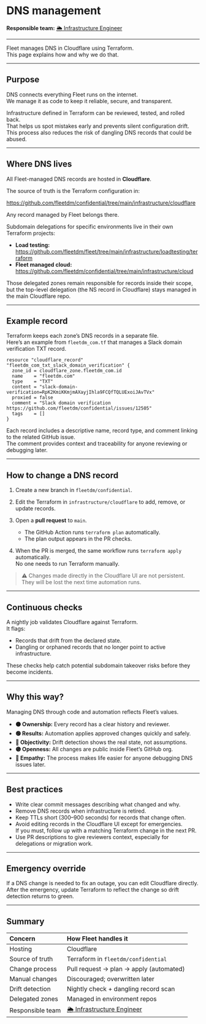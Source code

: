 # DNS management

**Responsible team:** [🌦️ Infrastructure Engineer](https://fleetdm.com/handbook/customer-success#team)

---

Fleet manages DNS in Cloudflare using Terraform.  
This page explains how and why we do that.

---

## Purpose

DNS connects everything Fleet runs on the internet.  
We manage it as code to keep it reliable, secure, and transparent.

Infrastructure defined in Terraform can be reviewed, tested, and rolled back.  
That helps us spot mistakes early and prevents silent configuration drift.  
This process also reduces the risk of dangling DNS records that could be abused.

---

## Where DNS lives

All Fleet-managed DNS records are hosted in **Cloudflare**.

The source of truth is the Terraform configuration in:

<https://github.com/fleetdm/confidential/tree/main/infrastructure/cloudflare>

Any record managed by Fleet belongs there.

Subdomain delegations for specific environments live in their own Terraform projects:

- **Load testing:** <https://github.com/fleetdm/fleet/tree/main/infrastructure/loadtesting/terraform>  
- **Fleet managed cloud:** <https://github.com/fleetdm/confidential/tree/main/infrastructure/cloud>

Those delegated zones remain responsible for records inside their scope,  
but the top-level delegation (the NS record in Cloudflare) stays managed in the main Cloudflare repo.

---

## Example record

Terraform keeps each zone’s DNS records in a separate file.  
Here’s an example from `fleetdm_com.tf` that manages a Slack domain verification TXT record.

```hcl
resource "cloudflare_record" "fleetdm_com_txt_slack_domain_verification" {
  zone_id = cloudflare_zone.fleetdm_com.id
  name    = "fleetdm.com"
  type    = "TXT"
  content = "slack-domain-verification=RpK2KmiKKmjmAXayjIhla9FCQfTQLUExoiJAvTVx"
  proxied = false
  comment = "Slack domain verification https://github.com/fleetdm/confidential/issues/12505"
  tags    = []
}
```

Each record includes a descriptive name, record type, and comment linking to the related GitHub issue.  
The comment provides context and traceability for anyone reviewing or debugging later.

---

## How to change a DNS record

1. Create a new branch in `fleetdm/confidential`.  
2. Edit the Terraform in `infrastructure/cloudflare` to add, remove, or update records.  
3. Open a **pull request** to `main`.

   - The GitHub Action runs `terraform plan` automatically.  
   - The plan output appears in the PR checks.

4. When the PR is merged, the same workflow runs `terraform apply` automatically.  
   No one needs to run Terraform manually.

> ⚠️ Changes made directly in the Cloudflare UI are not persistent.  
> They will be lost the next time automation runs.

---

## Continuous checks

A nightly job validates Cloudflare against Terraform.  
It flags:

- Records that drift from the declared state.  
- Dangling or orphaned records that no longer point to active infrastructure.

These checks help catch potential subdomain takeover risks before they become incidents.

---

## Why this way?

Managing DNS through code and automation reflects Fleet’s values.

- **🟠 Ownership:** Every record has a clear history and reviewer.  
- **🟢 Results:** Automation applies approved changes quickly and safely.  
- **🔵 Objectivity:** Drift detection shows the real state, not assumptions.  
- **🟣 Openness:** All changes are public inside Fleet’s GitHub org.  
- **🔴 Empathy:** The process makes life easier for anyone debugging DNS issues later.

---

## Best practices

- Write clear commit messages describing what changed and why.  
- Remove DNS records when infrastructure is retired.  
- Keep TTLs short (300–900 seconds) for records that change often.  
- Avoid editing records in the Cloudflare UI except for emergencies.  
  If you must, follow up with a matching Terraform change in the next PR.  
- Use PR descriptions to give reviewers context, especially for delegations or migration work.  

---

## Emergency override

If a DNS change is needed to fix an outage, you can edit Cloudflare directly.  
After the emergency, update Terraform to reflect the change so drift detection returns to green.

---

## Summary

| Concern | How Fleet handles it |
|:--|:--|
| Hosting | Cloudflare |
| Source of truth | Terraform in `fleetdm/confidential` |
| Change process | Pull request → plan → apply (automated) |
| Manual changes | Discouraged; overwritten later |
| Drift detection | Nightly check + dangling record scan |
| Delegated zones | Managed in environment repos |
| Responsible team | [🌦️ Infrastructure Engineer](https://fleetdm.com/handbook/customer-success#team) |

